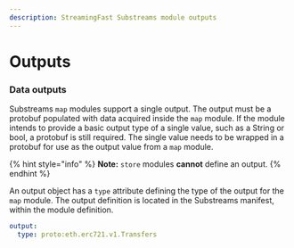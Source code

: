 ```yaml
---
description: StreamingFast Substreams module outputs
---
```


# Outputs

### Data outputs

Substreams `map` modules support a single output. The output must be a protobuf populated with data acquired inside the `map` module. If the module intends to provide a basic output type of a single value, such as a String or bool, a protobuf is still required. The single value needs to be wrapped in a protobuf for use as the output value from a `map` module.

{% hint style="info" %}
**Note:** `store` modules **cannot** define an output.
{% endhint %}

An output object has a `type` attribute defining the type of the output for the `map` module. The output definition is located in the Substreams manifest, within the module definition.

```yaml
output:
  type: proto:eth.erc721.v1.Transfers
```
